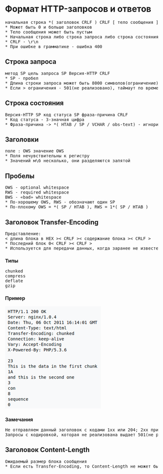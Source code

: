 # Формат HTTP-запросов и ответов

<pre>
начальная строка *( заголовок CRLF ) CRLF [ тело сообщения ]
* Может быть 0 и больше заголовков
* Тело сообщения может быть пустым
* Начальная строка либо строка запроса либо строка состояния(ответа)
* CRLF - \r\n
* При ошибке в грамматике - ошибка 400
</pre>

## Строка запроса

<pre>
метод SP цель запроса SP Версия-HTTP CRLF
* SP - пробел
* Длина строки запроса может быть 8000 символов(ограничение)
* Если > ограничения - 501(не реализовано), таймаут по времени - 414(слишком длинный)
</pre>

## Строка состояния

<pre>
Версия-HTTP SP код статуса SP фраза-причина CRLF
* Код статуса - 3-значная цифра
* Фраза-причина -> *( HTAB / SP / VCHAR / obs-text) - игнорируется клиентом
</pre>

## Заголовки

<pre>
поле : OWS значение OWS
* Поля нечувствительны к регистру
* Значений м\б несколько, они разделяются запятой
</pre>

## Пробелы

<pre>
OWS - optional whitespace
RWS - required whitespace
BWS - «bad» whitespace
* По-хорошему OWS, RWS - обозначают один SP
* По-плохому OWS = *( SP / HTAB ), RWS = 1*( SP / HTAB )
</pre>

## Заголовок Transfer-Encoding

<pre>
Представление: 
< длина блока в HEX >< CRLF >< содержание блока >< CRLF >
* Последний блок 0< CRLF >< CRLF >
* Используется для передачи данных, когда заранее не известен размер блока
</pre>

### Типы
<pre>
chunked
compress
deflate
gzip
</pre>

### Пример
![Socket-46](images/46.png)

### Замечания
<pre>
Не отправляем данный заголовок с кодами 1хх или 204; 2хх при CONNECT
Запросы с кодировкой, которая не реализована выдает 501(не реализовано)
</pre>

## Заголовок Content-Length

<pre>
Ожидаемый размер блока сообщения
* Если есть Transfer-Encoding, то Content-Length не может быть
</pre>
